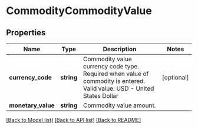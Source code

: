 # CommodityCommodityValue

## Properties
Name | Type | Description | Notes
------------ | ------------- | ------------- | -------------
**currency_code** | **string** | Commodity value currency code type. Required when value of commodity is entered. Valid value: USD - United States Dollar | [optional] 
**monetary_value** | **string** | Commodity value amount. | 

[[Back to Model list]](../../README.md#documentation-for-models) [[Back to API list]](../../README.md#documentation-for-api-endpoints) [[Back to README]](../../README.md)

